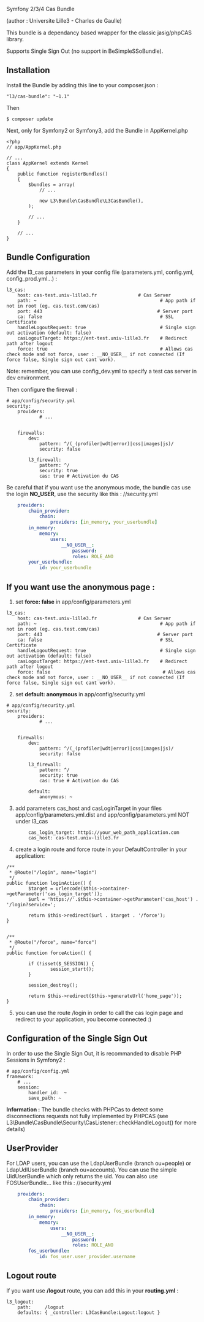 Symfony 2/3/4 Cas Bundle

(author : Universite Lille3 - Charles de Gaulle)

This bundle is a dependancy based wrapper for the classic jasig/phpCAS library. 

Supports Single Sign Out (no support in BeSimpleSSoBundle).

Installation
---
Install the Bundle by adding this line to your composer.json :
```
"l3/cas-bundle": "~1.1"
```
Then 
 ```
$ composer update
 ```
 
Next, only for Symfony2 or Symfony3, add the Bundle in AppKernel.php

```
<?php
// app/AppKernel.php

// ...
class AppKernel extends Kernel
{
    public function registerBundles()
    {
        $bundles = array(
            // ...

            new L3\Bundle\CasBundle\L3CasBundle(),
        );

        // ...
    }

    // ...
}
```

Bundle Configuration
---
Add the l3_cas parameters in your config file (parameters.yml, config.yml, config_prod.yml...) :
```
l3_cas:
    host: cas-test.univ-lille3.fr               # Cas Server
    path: ~                                             # App path if not in root (eg. cas.test.com/cas)
    port: 443                                          # Server port
    ca: false                                           # SSL Certificate
    handleLogoutRequest: true                           # Single sign out activation (default: false)
    casLogoutTarget: https://ent-test.univ-lille3.fr    # Redirect path after logout
    force: true                                         # Allows cas check mode and not force, user : __NO_USER__ if not connected (If force false, Single sign out cant work).
```
Note: remember, you can use config_dev.yml to specify a test cas server in dev environment.



Then configure the firewall :
```
# app/config/security.yml
security:
    providers:
            # ...


    firewalls:
        dev:
            pattern: ^/(_(profiler|wdt|error)|css|images|js)/
            security: false

        l3_firewall:
            pattern: ^/
            security: true
            cas: true # Activation du CAS
```

Be careful that if you want use the anonymous mode, the bundle cas use the login __NO_USER__, use the security like this :
//security.yml
```yml
    providers:
        chain_provider:
            chain:
                providers: [in_memory, your_userbundle]
        in_memory:
            memory:
                users:
                    __NO_USER__:
                        password:
                        roles: ROLE_ANO
        your_userbundle:
            id: your_userbundle
```




If you want use the anonymous page :
---
1. set **force: false** in app/config/parameters.yml
```
l3_cas:
    host: cas-test.univ-lille3.fr               # Cas Server
    path: ~                                             # App path if not in root (eg. cas.test.com/cas)
    port: 443                                          # Server port
    ca: false                                           # SSL Certificate
    handleLogoutRequest: true                           # Single sign out activation (default: false)
    casLogoutTarget: https://ent-test.univ-lille3.fr    # Redirect path after logout
    force: false                                         # Allows cas check mode and not force, user : __NO_USER__ if not connected (If force false, Single sign out cant work).
```
2. set **default: anonymous** in app/config/security.yml
```
# app/config/security.yml
security:
    providers:
            # ...


    firewalls:
        dev:
            pattern: ^/(_(profiler|wdt|error)|css|images|js)/
            security: false

        l3_firewall:
            pattern: ^/
            security: true
            cas: true # Activation du CAS

        default:
            anonymous: ~
```
3. add parameters cas_host and casLoginTarget in your files app/config/parameters.yml.dist and app/config/parameters.yml NOT under l3_cas
```
        cas_login_target: httpi://your_web_path_application.com
        cas_host: cas-test.univ-lille3.fr
```
4. create a login route and force route in your DefaultController in your application:
```
/**
 * @Route("/login", name="login")
 */
public function loginAction() {
        $target = urlencode($this->container->getParameter('cas_login_target'));
        $url = 'https://'.$this->container->getParameter('cas_host') . '/login?service=';

        return $this->redirect($url . $target . '/force');
}


/**
 * @Route("/force", name="force")
 */
public function forceAction() {

        if (!isset($_SESSION)) {
                session_start();
        }

        session_destroy();

        return $this->redirect($this->generateUrl('home_page'));
}
```
5. you can use the route /login in order to call the cas login page and redirect to your application, you become connected :)

Configuration of the Single Sign Out
---
In order to use the Single Sign Out, it is recommanded to disable PHP Sessions in Symfony2 :
```
# app/config/config.yml
framework:
    # ...
    session:
        handler_id:  ~
        save_path: ~
```
**Information :** The bundle checks with PHPCas to detect some disconnections requests not fully implemented by PHPCAS (see L3\Bundle\CasBundle\Security\CasListener::checkHandleLogout() for more details)

UserProvider
---
For LDAP users, you can use the LdapUserBundle (branch ou=people) or LdapUdlUserBundle (branch ou=accounts).
You can use the simple UidUserBundle which only returns the uid.
You can also use FOSUserBundle... like this :
//security.yml
```yml
    providers:
        chain_provider:
            chain:
                providers: [in_memory, fos_userbundle]
        in_memory:
            memory:
                users:
                    __NO_USER__:
                        password:
                        roles: ROLE_ANO
        fos_userbundle:
            id: fos_user.user_provider.username
```

Logout route
---
If you want use **/logout** route, you can add this in your **routing.yml** :
```
l3_logout:
    path:     /logout
    defaults: { _controller: L3CasBundle:Logout:logout }
```
